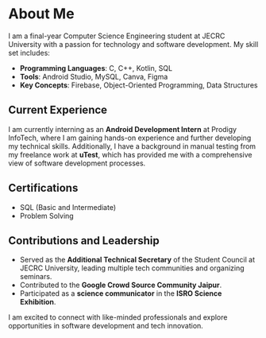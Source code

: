 # About Me

I am a final-year Computer Science Engineering student at JECRC University with a passion for technology and software development. My skill set includes:

- **Programming Languages**: C, C++, Kotlin, SQL
- **Tools**: Android Studio, MySQL, Canva, Figma
- **Key Concepts**: Firebase, Object-Oriented Programming, Data Structures

## Current Experience

I am currently interning as an **Android Development Intern** at Prodigy InfoTech, where I am gaining hands-on experience and further developing my technical skills. Additionally, I have a background in manual testing from my freelance work at **uTest**, which has provided me with a comprehensive view of software development processes.

## Certifications

- SQL (Basic and Intermediate)
- Problem Solving

## Contributions and Leadership

- Served as the **Additional Technical Secretary** of the Student Council at JECRC University, leading multiple tech communities and organizing seminars.
- Contributed to the **Google Crowd Source Community Jaipur**.
- Participated as a **science communicator** in the **ISRO Science Exhibition**.

I am excited to connect with like-minded professionals and explore opportunities in software development and tech innovation.
